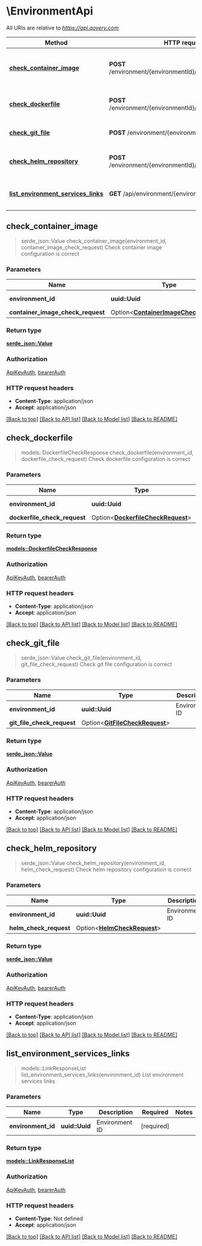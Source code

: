 # \EnvironmentApi

All URIs are relative to *https://api.qovery.com*

Method | HTTP request | Description
------------- | ------------- | -------------
[**check_container_image**](EnvironmentApi.md#check_container_image) | **POST** /environment/{environmentId}/checkContainerImage | Check container image configuration is correct
[**check_dockerfile**](EnvironmentApi.md#check_dockerfile) | **POST** /environment/{environmentId}/checkDockerfile | Check dockerfile configuration is correct
[**check_git_file**](EnvironmentApi.md#check_git_file) | **POST** /environment/{environmentId}/checkGitFile | Check git file configuration is correct
[**check_helm_repository**](EnvironmentApi.md#check_helm_repository) | **POST** /environment/{environmentId}/checkHelmRepository | Check helm repository configuration is correct
[**list_environment_services_links**](EnvironmentApi.md#list_environment_services_links) | **GET** /api/environment/{environmentId}/link | List environment services links



## check_container_image

> serde_json::Value check_container_image(environment_id, container_image_check_request)
Check container image configuration is correct

### Parameters


Name | Type | Description  | Required | Notes
------------- | ------------- | ------------- | ------------- | -------------
**environment_id** | **uuid::Uuid** | Environment ID | [required] |
**container_image_check_request** | Option<[**ContainerImageCheckRequest**](ContainerImageCheckRequest.md)> |  |  |

### Return type

[**serde_json::Value**](serde_json::Value.md)

### Authorization

[ApiKeyAuth](../README.md#ApiKeyAuth), [bearerAuth](../README.md#bearerAuth)

### HTTP request headers

- **Content-Type**: application/json
- **Accept**: application/json

[[Back to top]](#) [[Back to API list]](../README.md#documentation-for-api-endpoints) [[Back to Model list]](../README.md#documentation-for-models) [[Back to README]](../README.md)


## check_dockerfile

> models::DockerfileCheckResponse check_dockerfile(environment_id, dockerfile_check_request)
Check dockerfile configuration is correct

### Parameters


Name | Type | Description  | Required | Notes
------------- | ------------- | ------------- | ------------- | -------------
**environment_id** | **uuid::Uuid** | Environment ID | [required] |
**dockerfile_check_request** | Option<[**DockerfileCheckRequest**](DockerfileCheckRequest.md)> |  |  |

### Return type

[**models::DockerfileCheckResponse**](DockerfileCheckResponse.md)

### Authorization

[ApiKeyAuth](../README.md#ApiKeyAuth), [bearerAuth](../README.md#bearerAuth)

### HTTP request headers

- **Content-Type**: application/json
- **Accept**: application/json

[[Back to top]](#) [[Back to API list]](../README.md#documentation-for-api-endpoints) [[Back to Model list]](../README.md#documentation-for-models) [[Back to README]](../README.md)


## check_git_file

> serde_json::Value check_git_file(environment_id, git_file_check_request)
Check git file configuration is correct

### Parameters


Name | Type | Description  | Required | Notes
------------- | ------------- | ------------- | ------------- | -------------
**environment_id** | **uuid::Uuid** | Environment ID | [required] |
**git_file_check_request** | Option<[**GitFileCheckRequest**](GitFileCheckRequest.md)> |  |  |

### Return type

[**serde_json::Value**](serde_json::Value.md)

### Authorization

[ApiKeyAuth](../README.md#ApiKeyAuth), [bearerAuth](../README.md#bearerAuth)

### HTTP request headers

- **Content-Type**: application/json
- **Accept**: application/json

[[Back to top]](#) [[Back to API list]](../README.md#documentation-for-api-endpoints) [[Back to Model list]](../README.md#documentation-for-models) [[Back to README]](../README.md)


## check_helm_repository

> serde_json::Value check_helm_repository(environment_id, helm_check_request)
Check helm repository configuration is correct

### Parameters


Name | Type | Description  | Required | Notes
------------- | ------------- | ------------- | ------------- | -------------
**environment_id** | **uuid::Uuid** | Environment ID | [required] |
**helm_check_request** | Option<[**HelmCheckRequest**](HelmCheckRequest.md)> |  |  |

### Return type

[**serde_json::Value**](serde_json::Value.md)

### Authorization

[ApiKeyAuth](../README.md#ApiKeyAuth), [bearerAuth](../README.md#bearerAuth)

### HTTP request headers

- **Content-Type**: application/json
- **Accept**: application/json

[[Back to top]](#) [[Back to API list]](../README.md#documentation-for-api-endpoints) [[Back to Model list]](../README.md#documentation-for-models) [[Back to README]](../README.md)


## list_environment_services_links

> models::LinkResponseList list_environment_services_links(environment_id)
List environment services links

### Parameters


Name | Type | Description  | Required | Notes
------------- | ------------- | ------------- | ------------- | -------------
**environment_id** | **uuid::Uuid** | Environment ID | [required] |

### Return type

[**models::LinkResponseList**](LinkResponseList.md)

### Authorization

[ApiKeyAuth](../README.md#ApiKeyAuth), [bearerAuth](../README.md#bearerAuth)

### HTTP request headers

- **Content-Type**: Not defined
- **Accept**: application/json

[[Back to top]](#) [[Back to API list]](../README.md#documentation-for-api-endpoints) [[Back to Model list]](../README.md#documentation-for-models) [[Back to README]](../README.md)

